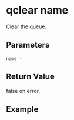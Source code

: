 # qclear name

Clear the queue.

## Parameters

    name - 

## Return Value

false on error.

## Example

